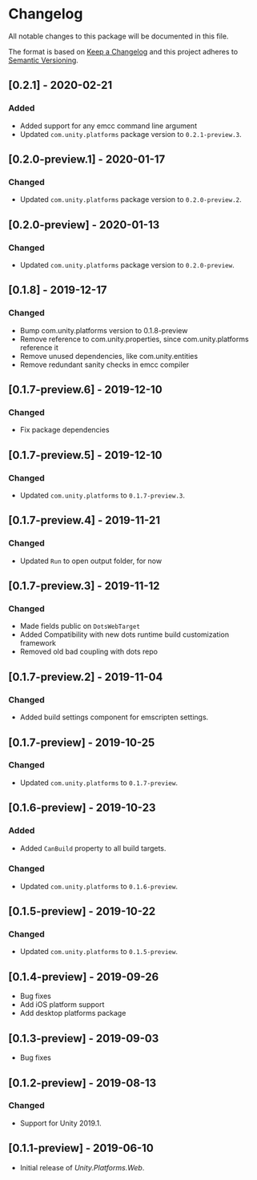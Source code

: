 # Changelog
All notable changes to this package will be documented in this file.

The format is based on [Keep a Changelog](http://keepachangelog.com/en/1.0.0/)
and this project adheres to [Semantic Versioning](http://semver.org/spec/v2.0.0.html).

## [0.2.1] - 2020-02-21

### Added
- Added support for any emcc command line argument
- Updated `com.unity.platforms` package version to `0.2.1-preview.3`.

## [0.2.0-preview.1] - 2020-01-17

### Changed
- Updated `com.unity.platforms` package version to `0.2.0-preview.2`.

## [0.2.0-preview] - 2020-01-13

### Changed
- Updated `com.unity.platforms` package version to `0.2.0-preview`.

## [0.1.8] - 2019-12-17

### Changed
- Bump com.unity.platforms version to 0.1.8-preview
- Remove reference to com.unity.properties, since com.unity.platforms reference it
- Remove unused dependencies, like com.unity.entities
- Remove redundant sanity checks in emcc compiler

## [0.1.7-preview.6] - 2019-12-10

### Changed
- Fix package dependencies

## [0.1.7-preview.5] - 2019-12-10

### Changed
- Updated `com.unity.platforms` to `0.1.7-preview.3`.
## [0.1.7-preview.4] - 2019-11-21

### Changed
- Updated `Run` to open output folder, for now

## [0.1.7-preview.3] - 2019-11-12

### Changed
- Made fields public on `DotsWebTarget`
- Added Compatibility with new dots runtime build customization framework
- Removed old bad coupling with dots repo

## [0.1.7-preview.2] - 2019-11-04

### Changed
- Added build settings component for emscripten settings. 

## [0.1.7-preview] - 2019-10-25

### Changed
- Updated `com.unity.platforms` to `0.1.7-preview`.

## [0.1.6-preview] - 2019-10-23

### Added
- Added `CanBuild` property to all build targets.

### Changed
- Updated `com.unity.platforms` to `0.1.6-preview`.

## [0.1.5-preview] - 2019-10-22

### Changed
- Updated `com.unity.platforms` to `0.1.5-preview`.

## [0.1.4-preview] - 2019-09-26
- Bug fixes  
- Add iOS platform support
- Add desktop platforms package

## [0.1.3-preview] - 2019-09-03

- Bug fixes  

## [0.1.2-preview] - 2019-08-13

### Changed

- Support for Unity 2019.1.

## [0.1.1-preview] - 2019-06-10

- Initial release of *Unity.Platforms.Web*.

